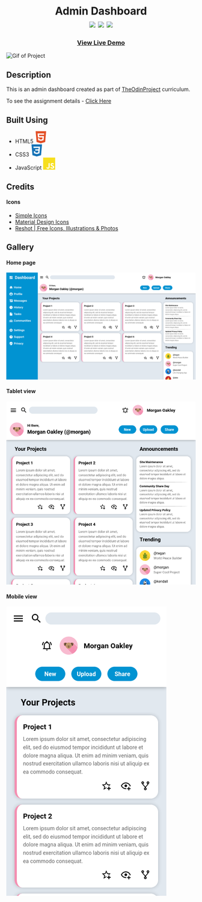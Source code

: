 <div  align=center>
	<h1>Admin Dashboard
	<br>
		<img src="https://img.shields.io/static/v1?label=&message=HTML&color=E34F26&style=for-the-badge&logo=HTML5&logoColor=white&logoWidth=&labelColor=&link=">
		<img src="https://img.shields.io/static/v1?label=&message=CSS&color=1572B6&style=for-the-badge&logo=CSS3&logoColor=white&logoWidth=&labelColor=&link=">
		<img src="https://img.shields.io/static/v1?label=&message=Javascript&color=F7DF1E&style=for-the-badge&logo=Javascript&logoColor=black&logoWidth=&labelColor=&link=">
		<br>
	</h1>
	<h3><b><a href="https://clarasmyth.github.io/admin-dashboard/">View Live Demo</a></b></h3>
</div>

![Gif of Project](./readme-assets/Admin-Dashboard.gif)

## Description

This is an admin dashboard created as part of [TheOdinProject](https://www.theodinproject.com) curriculum.

To see the assignment details - [Click Here](https://www.theodinproject.com/lessons/node-path-intermediate-html-and-css-admin-dashboard)

## Built Using

-   HTML5 <img src="./readme-assets/html5.svg">
-   CSS3 <img src="./readme-assets/css3.svg">
-   JavaScript <img src="./readme-assets/javascript.svg">

## Credits

#### Icons

-   [Simple Icons](https://simpleicons.org/)
-   [Material Design Icons](https://materialdesignicons.com/)
-   [Reshot | Free Icons, Illustrations & Photos](https://www.reshot.com/)

## Gallery

#### Home page

![Image of Project](./readme-assets/desktop.png)

#### Tablet view

![Image of Project](./readme-assets/tablet.png)

#### Mobile view

![Image of Project](./readme-assets/mobile.png)
